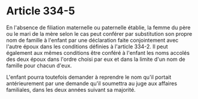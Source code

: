 # Article 334-5

En l'absence de filiation maternelle ou paternelle établie, la femme du père ou le mari de la mère selon le cas peut conférer par substitution son propre nom de famille à l'enfant par une déclaration faite conjointement avec l'autre époux dans les conditions définies à l'article 334-2. Il peut également aux mêmes conditions être conféré à l'enfant les noms accolés des deux époux dans l'ordre choisi par eux et dans la limite d'un nom de famille pour chacun d'eux.

L'enfant pourra toutefois demander à reprendre le nom qu'il portait antérieurement par une demande qu'il soumettra au juge aux affaires familiales, dans les deux années suivant sa majorité.
